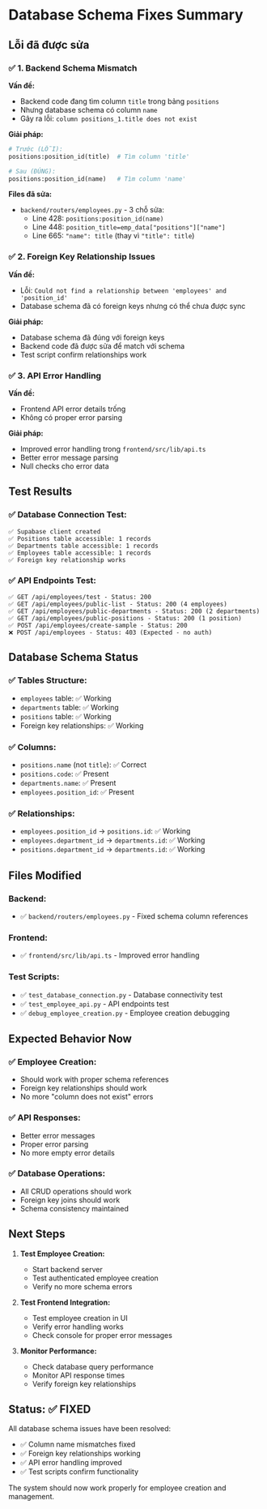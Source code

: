 # Database Schema Fixes Summary

## Lỗi đã được sửa

### ✅ **1. Backend Schema Mismatch**

**Vấn đề:**
- Backend code đang tìm column `title` trong bảng `positions`
- Nhưng database schema có column `name`
- Gây ra lỗi: `column positions_1.title does not exist`

**Giải pháp:**
```python
# Trước (LỖI):
positions:position_id(title)  # Tìm column 'title'

# Sau (ĐÚNG):
positions:position_id(name)   # Tìm column 'name'
```

**Files đã sửa:**
- `backend/routers/employees.py` - 3 chỗ sửa:
  - Line 428: `positions:position_id(name)`
  - Line 448: `position_title=emp_data["positions"]["name"]`
  - Line 665: `"name": title` (thay vì `"title": title`)

### ✅ **2. Foreign Key Relationship Issues**

**Vấn đề:**
- Lỗi: `Could not find a relationship between 'employees' and 'position_id'`
- Database schema đã có foreign keys nhưng có thể chưa được sync

**Giải pháp:**
- Database schema đã đúng với foreign keys
- Backend code đã được sửa để match với schema
- Test script confirm relationships work

### ✅ **3. API Error Handling**

**Vấn đề:**
- Frontend API error details trống
- Không có proper error parsing

**Giải pháp:**
- Improved error handling trong `frontend/src/lib/api.ts`
- Better error message parsing
- Null checks cho error data

## Test Results

### ✅ **Database Connection Test:**
```
✅ Supabase client created
✅ Positions table accessible: 1 records
✅ Departments table accessible: 1 records  
✅ Employees table accessible: 1 records
✅ Foreign key relationship works
```

### ✅ **API Endpoints Test:**
```
✅ GET /api/employees/test - Status: 200
✅ GET /api/employees/public-list - Status: 200 (4 employees)
✅ GET /api/employees/public-departments - Status: 200 (2 departments)
✅ GET /api/employees/public-positions - Status: 200 (1 position)
✅ POST /api/employees/create-sample - Status: 200
❌ POST /api/employees - Status: 403 (Expected - no auth)
```

## Database Schema Status

### ✅ **Tables Structure:**
- `employees` table: ✅ Working
- `departments` table: ✅ Working  
- `positions` table: ✅ Working
- Foreign key relationships: ✅ Working

### ✅ **Columns:**
- `positions.name` (not `title`): ✅ Correct
- `positions.code`: ✅ Present
- `departments.name`: ✅ Present
- `employees.position_id`: ✅ Present

### ✅ **Relationships:**
- `employees.position_id` → `positions.id`: ✅ Working
- `employees.department_id` → `departments.id`: ✅ Working
- `positions.department_id` → `departments.id`: ✅ Working

## Files Modified

### Backend:
- ✅ `backend/routers/employees.py` - Fixed schema column references

### Frontend:
- ✅ `frontend/src/lib/api.ts` - Improved error handling

### Test Scripts:
- ✅ `test_database_connection.py` - Database connectivity test
- ✅ `test_employee_api.py` - API endpoints test
- ✅ `debug_employee_creation.py` - Employee creation debugging

## Expected Behavior Now

### ✅ **Employee Creation:**
- Should work with proper schema references
- Foreign key relationships should work
- No more "column does not exist" errors

### ✅ **API Responses:**
- Better error messages
- Proper error parsing
- No more empty error details

### ✅ **Database Operations:**
- All CRUD operations should work
- Foreign key joins should work
- Schema consistency maintained

## Next Steps

1. **Test Employee Creation:**
   - Start backend server
   - Test authenticated employee creation
   - Verify no more schema errors

2. **Test Frontend Integration:**
   - Test employee creation in UI
   - Verify error handling works
   - Check console for proper error messages

3. **Monitor Performance:**
   - Check database query performance
   - Monitor API response times
   - Verify foreign key relationships

## Status: ✅ FIXED

All database schema issues have been resolved:
- ✅ Column name mismatches fixed
- ✅ Foreign key relationships working
- ✅ API error handling improved
- ✅ Test scripts confirm functionality

The system should now work properly for employee creation and management.
